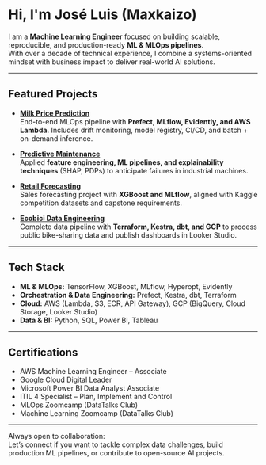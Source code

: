 # Hi, I'm José Luis (Maxkaizo)

I am a **Machine Learning Engineer** focused on building scalable, reproducible, and production-ready **ML & MLOps pipelines**.  
With over a decade of technical experience, I combine a systems-oriented mindset with business impact to deliver real-world AI solutions.

---

## Featured Projects

- [**Milk Price Prediction**](https://github.com/Maxkaizo/milk_price_prediction)  
  End-to-end MLOps pipeline with **Prefect, MLflow, Evidently, and AWS Lambda**. Includes drift monitoring, model registry, CI/CD, and batch + on-demand inference.  

- [**Predictive Maintenance**](https://github.com/Maxkaizo/predictive_maintenance)  
  Applied **feature engineering, ML pipelines, and explainability techniques** (SHAP, PDPs) to anticipate failures in industrial machines.  

- [**Retail Forecasting**](https://github.com/Maxkaizo/forecasting_2025)  
  Sales forecasting project with **XGBoost and MLflow**, aligned with Kaggle competition datasets and capstone requirements.  

- [**Ecobici Data Engineering**](https://github.com/Maxkaizo/ecobici_pipeline)  
  Complete data pipeline with **Terraform, Kestra, dbt, and GCP** to process public bike-sharing data and publish dashboards in Looker Studio.  

---

## Tech Stack
- **ML & MLOps:** TensorFlow, XGBoost, MLflow, Hyperopt, Evidently  
- **Orchestration & Data Engineering:** Prefect, Kestra, dbt, Terraform  
- **Cloud:** AWS (Lambda, S3, ECR, API Gateway), GCP (BigQuery, Cloud Storage, Looker Studio)  
- **Data & BI:** Python, SQL, Power BI, Tableau  

---

## Certifications
- AWS Machine Learning Engineer – Associate  
- Google Cloud Digital Leader  
- Microsoft Power BI Data Analyst Associate  
- ITIL 4 Specialist – Plan, Implement and Control  
- MLOps Zoomcamp (DataTalks Club)  
- Machine Learning Zoomcamp (DataTalks Club)  

---

Always open to collaboration:  
Let’s connect if you want to tackle complex data challenges, build production ML pipelines, or contribute to open-source AI projects.

